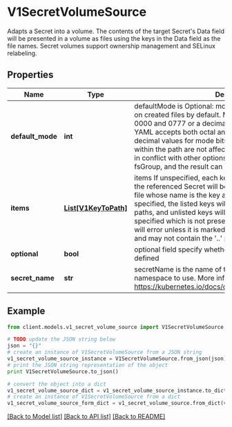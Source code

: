 # V1SecretVolumeSource

Adapts a Secret into a volume.  The contents of the target Secret's Data field will be presented in a volume as files using the keys in the Data field as the file names. Secret volumes support ownership management and SELinux relabeling.

## Properties
Name | Type | Description | Notes
------------ | ------------- | ------------- | -------------
**default_mode** | **int** | defaultMode is Optional: mode bits used to set permissions on created files by default. Must be an octal value between 0000 and 0777 or a decimal value between 0 and 511. YAML accepts both octal and decimal values, JSON requires decimal values for mode bits. Defaults to 0644. Directories within the path are not affected by this setting. This might be in conflict with other options that affect the file mode, like fsGroup, and the result can be other mode bits set. | [optional] 
**items** | [**List[V1KeyToPath]**](V1KeyToPath.md) | items If unspecified, each key-value pair in the Data field of the referenced Secret will be projected into the volume as a file whose name is the key and content is the value. If specified, the listed keys will be projected into the specified paths, and unlisted keys will not be present. If a key is specified which is not present in the Secret, the volume setup will error unless it is marked optional. Paths must be relative and may not contain the &#39;..&#39; path or start with &#39;..&#39;. | [optional] 
**optional** | **bool** | optional field specify whether the Secret or its keys must be defined | [optional] 
**secret_name** | **str** | secretName is the name of the secret in the pod&#39;s namespace to use. More info: https://kubernetes.io/docs/concepts/storage/volumes#secret | [optional] 

## Example

```python
from client.models.v1_secret_volume_source import V1SecretVolumeSource

# TODO update the JSON string below
json = "{}"
# create an instance of V1SecretVolumeSource from a JSON string
v1_secret_volume_source_instance = V1SecretVolumeSource.from_json(json)
# print the JSON string representation of the object
print V1SecretVolumeSource.to_json()

# convert the object into a dict
v1_secret_volume_source_dict = v1_secret_volume_source_instance.to_dict()
# create an instance of V1SecretVolumeSource from a dict
v1_secret_volume_source_form_dict = v1_secret_volume_source.from_dict(v1_secret_volume_source_dict)
```
[[Back to Model list]](../README.md#documentation-for-models) [[Back to API list]](../README.md#documentation-for-api-endpoints) [[Back to README]](../README.md)



